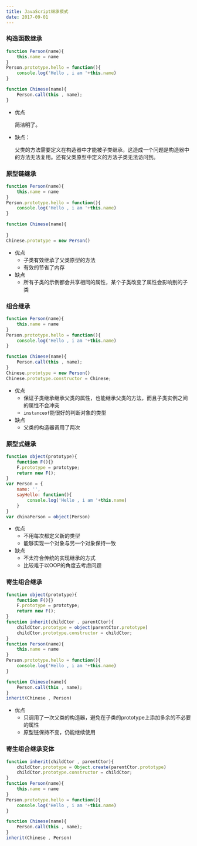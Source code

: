 ```yaml
---
title: JavaScript继承模式
date: 2017-09-01
---
```


### 构造函数继承

```js
function Person(name){
    this.name = name
}
Person.prototype.hello = function(){
    console.log('Hello , i am '+this.name)
}

function Chinese(name){
    Person.call(this , name);
}
```

+ 优点

    简洁明了。

+ 缺点：

    父类的方法需要定义在构造器中才能被子类继承，这造成一个问题是构造器中的方法无法复用。还有父类原型中定义的方法子类无法访问到。


### 原型链继承

```js
function Person(name){
    this.name = name
}
Person.prototype.hello = function(){
    console.log('Hello , i am '+this.name)
}

function Chinese(name){
    
}
Chinese.prototype = new Person()
```

+ 优点
    + 子类有效继承了父类原型的方法
    + 有效的节省了内存
+ 缺点
    + 所有子类的示例都会共享相同的属性，某个子类改变了属性会影响别的子类

### 组合继承

```js
function Person(name){
    this.name = name
}
Person.prototype.hello = function(){
    console.log('Hello , i am '+this.name)
}

function Chinese(name){
    Person.call(this , name);
}
Chinese.prototype = new Person()
Chinese.prototype.constructor = Chinese;
```

+ 优点
    + 保证子类继承继承父类的属性，也能继承父类的方法，而且子类实例之间的属性不会冲突
    + `instanceof`能很好的判断对象的类型
+ 缺点
    + 父类的构造器调用了两次

### 原型式继承

```js
function object(prototype){
    function F(){}
    F.prototype = prototype;
    return new F();
}
var Person = {
    name: '',
    sayHello: function(){
        console.log('Hello , i am '+this.name)
    }
}
var chinaPerson = object(Person)
```

+ 优点
    + 不用每次都定义新的类型
    + 能够实现一个对象与另一个对象保持一致
+ 缺点
    + 不太符合传统的实现继承的方式
    + 比较难于以OOP的角度去考虑问题

### 寄生组合继承

```js
function object(prototype){
    function F(){}
    F.prototype = prototype;
    return new F();
}
function inherit(childCtor , parentCtor){
    childCtor.prototype = object(parentCtor.prototype)
    childCtor.prototype.constructor = childCtor;
}
function Person(name){
    this.name = name
}
Person.prototype.hello = function(){
    console.log('Hello , i am '+this.name)
}

function Chinese(name){
    Person.call(this , name);
}
inherit(Chinese , Person)
```

+ 优点
    + 只调用了一次父类的构造器，避免在子类的prototype上添加多余的不必要的属性
    + 原型链保持不变，仍能继续使用

### 寄生组合继承变体

```js
function inherit(childCtor , parentCtor){
    childCtor.prototype = Object.create(parentCtor.prototype)
    childCtor.prototype.constructor = childCtor;
}
function Person(name){
    this.name = name
}
Person.prototype.hello = function(){
    console.log('Hello , i am '+this.name)
}

function Chinese(name){
    Person.call(this , name);
}
inherit(Chinese , Person)
```
